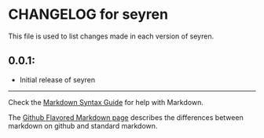 # CHANGELOG for seyren

This file is used to list changes made in each version of seyren.

## 0.0.1:

* Initial release of seyren

- - - 
Check the [Markdown Syntax Guide](http://daringfireball.net/projects/markdown/syntax) for help with Markdown.

The [Github Flavored Markdown page](http://github.github.com/github-flavored-markdown/) describes the differences between markdown on github and standard markdown.
